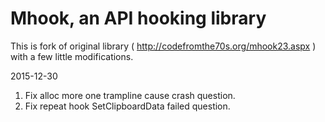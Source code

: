 Mhook, an API hooking library
======

This is fork of original library ( http://codefromthe70s.org/mhook23.aspx )
with a few little modifications.

2015-12-30
1. Fix alloc more one trampline cause crash question.
2. Fix repeat hook SetClipboardData failed question.
